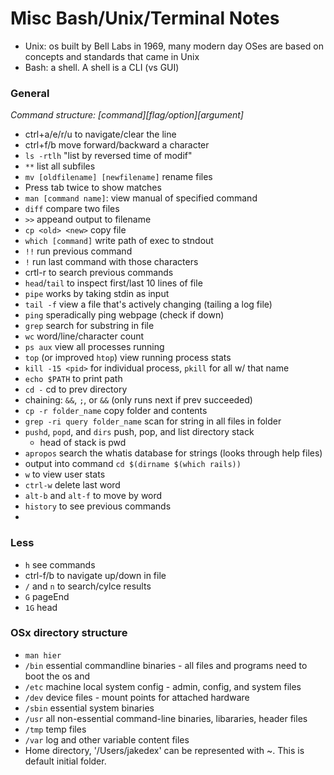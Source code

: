 # Misc Bash/Unix/Terminal Notes

* Unix: os built by Bell Labs in 1969, many modern day OSes are based on concepts and standards that came in Unix
* Bash: a shell. A shell is a CLI (vs GUI)

### General
_Command structure: [command][flag/option][argument]_

* ctrl+a/e/r/u to navigate/clear the line
* ctrl+f/b move forward/backward a character
* `ls -rtlh` "list by reversed time of modif"
* `**` list all subfiles
* `mv [oldfilename] [newfilename]` rename files
* Press tab twice to show matches
* `man [command name]`: view manual of specified command
* `diff` compare two files
* `>>` appeand output to filename
* `cp <old> <new>` copy file
* `which [command]` write path of exec to stndout
* `!!` run previous command
* `!` run last command with those characters
* crtl-r to search previous commands
* `head`/`tail` to inspect first/last 10 lines of file
* `pipe` works by taking stdin as input
* `tail -f` view a file that's actively changing (tailing a log file)
* `ping` speradically ping webpage (check if down)
* `grep` search for substring in file
* `wc` word/line/character count
* `ps aux` view all processes running
* `top` (or improved `htop`) view running process stats
* `kill -15 <pid>` for individual process, `pkill` for all w/ that name
* `echo $PATH` to print path
* `cd -` cd to prev directory
* chaining: `&&`, `;`, or `&&` (only runs next if prev succeeded)
* `cp -r folder_name` copy folder and contents
* `grep -ri query folder_name` scan for string in all files in folder
* `pushd`, `popd`, and `dirs` push, pop, and list directory stack
	* head of stack is pwd
* `apropos` search the whatis database for strings (looks through help files)
* output into command `cd $(dirname $(which rails))`
* `w` to view user stats
* `ctrl-w` delete last word
* `alt-b` and `alt-f` to move by word
* `history` to see previous commands
* 


### Less
* `h` see commands
* ctrl-f/b to navigate up/down in file
* `/` and `n` to search/cylce results
* `G` pageEnd
* `1G` head

### OSx directory structure
* `man hier`
* `/bin` essential commandline binaries - all files and programs need to boot the os and
* `/etc` machine local system config - admin, config, and system files
* `/dev` device files - mount points for attached hardware
* `/sbin` essential system binaries
* `/usr` all non-essential command-line binaries, libararies, header files
* `/tmp` temp files
* `/var` log and other variable content files
* Home directory, '/Users/jakedex' can be represented with ~. This is default initial folder.

